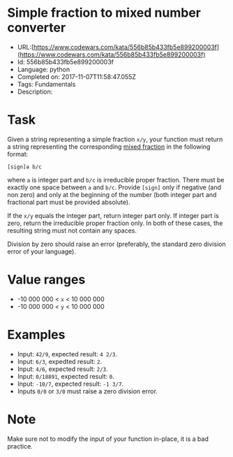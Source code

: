 # Simple fraction to mixed number converter

 - URL:[https://www.codewars.com/kata/556b85b433fb5e899200003f](https://www.codewars.com/kata/556b85b433fb5e899200003f)
 - Id: 556b85b433fb5e899200003f
 - Language: python
 - Completed on: 2017-11-07T11:58:47.055Z
 - Tags: Fundamentals
 - Description:
# Task
Given a string representing a simple fraction `x/y`, your function must return a string representing the corresponding [mixed fraction](http://en.wikipedia.org/wiki/Fraction_%28mathematics%29#Mixed_numbers) in the following format:

```[sign]a b/c```

where `a` is integer part and `b/c` is irreducible proper fraction. There must be exactly one space between `a` and `b/c`. Provide `[sign]` only if negative (and non zero) and only at the beginning of the number (both integer part and fractional part must be provided absolute).

If the `x/y` equals the integer part, return integer part only. If integer part is zero, return the irreducible proper fraction only. In both of these cases, the resulting string must not contain any spaces.

Division by zero should raise an error (preferably, the standard zero division error of your language).

# Value ranges

* -10 000 000 < ```x``` < 10 000 000
* -10 000 000 < ```y``` < 10 000 000

# Examples

* Input: `42/9`, expected result: `4 2/3`.
* Input: `6/3`, expedted result: `2`.
* Input: `4/6`, expected result: `2/3`.
* Input: `0/18891`, expected result: `0`.
* Input: `-10/7`, expected result: `-1 3/7`.
* Inputs `0/0` or `3/0` must raise a zero division error.

# Note
Make sure not to modify the input of your function in-place, it is a bad practice.
